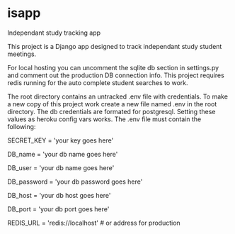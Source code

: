 # isapp
Independant study tracking app


This project is a Django app designed to track independant study student meetings. 

For local hosting you can uncomment the sqlite db section in settings.py and comment out the production DB connection info. This project requires redis running for the auto complete student searches to work.

The root directory contains an untracked .env file with credentials. To make a new copy of this project work create a new file named .env in the root directory. The db credentials are formated for postgresql. Setting these values as heroku config vars works. The .env file must contain the following:


SECRET_KEY = 'your key goes here'

DB_name = 'your db name goes here'

DB_user = 'your db name goes here'

DB_password = 'your db password goes here'

DB_host = 'your db host goes here'

DB_port = 'your db port goes here'

REDIS_URL = 'redis://localhost'  # or address for production
